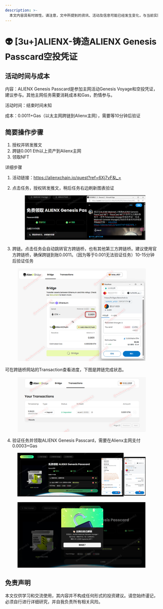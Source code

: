 ```yaml
---
description: >-
  本文内容具有时效性，请注意，文中所提到的资讯、活动及信息可能已经发生变化，与当前实际情况有所不同。我们建议您在做出任何决策之前，始终进行自主研究和验证。2024年6月25日
---
```


# 👽 \[3u+]ALIENX-铸造ALIENX Genesis Passcard空投凭证

## 活动时间与成本

内容：ALIENX Genesis Passcard是参加主网活动Genesis Voyage和空投凭证，建议参与。其他主网任务需要消耗成本和Gas，酌情参与。

活动时间：结束时间未知

成本：0.0011+Gas（以太主网跨链到Alienx主网），需要等10分钟后验证

## 简要操作步骤

1. 授权并转发推文
2. 跨链0.001 Eth以上资产到Alienx主网
3. 领取NFT

详细步骤

1. 活动链接：[https://alienxchain.io/quest?ref=6Xj7vF&\_= ](https://alienxchain.io/quest?ref=6Xj7vF&\_=)
2.  点击任务，授权转发推文，稍后任务右边刷新图表验证

    <figure><img src="../../.gitbook/assets/image (473).png" alt=""><figcaption></figcaption></figure>
3. 跨链。点击任务会自动跳转官方跨链桥，也有其他第三方跨链桥。建议使用官方跨链桥，确保跨链到账0.0011。（因为等于0.001无法验证任务）10-15分钟后验证任务

<figure><img src="../../.gitbook/assets/image (476).png" alt=""><figcaption></figcaption></figure>

可在跨链桥网站的Transaction查看进度，下图是跨链完成状态。

<figure><img src="../../.gitbook/assets/image (475).png" alt=""><figcaption></figcaption></figure>

4. 验证任务并领取ALIENX Genesis Passcard，需要在Alienx主网支付0.0003+Gas

<figure><img src="../../.gitbook/assets/image (480).png" alt=""><figcaption></figcaption></figure>

<figure><img src="../../.gitbook/assets/image (481).png" alt=""><figcaption></figcaption></figure>

## 免责声明 <a href="#mian-ze-sheng-ming" id="mian-ze-sheng-ming"></a>

本文仅供学习和交流使用，其内容并不构成任何形式的投资建议。请您始终谨记，必须自行进行详细研究，并自我负责所有相关风险。


